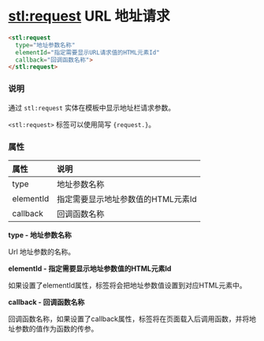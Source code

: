 # <stl:request> URL 地址请求

```html
<stl:request
  type="地址参数名称"
  elementId="指定需要显示URL请求值的HTML元素Id"
  callback="回调函数名称">
</stl:request>
```

### 说明

通过 `stl:request` 实体在模板中显示地址栏请求参数。

`<stl:request>` 标签可以使用简写 `{request.}`。

### 属性

| 属性 | 说明 |
|:------|:-----|
| type | 地址参数名称 |
| elementId | 指定需要显示地址参数值的HTML元素Id |
| callback | 回调函数名称 |


**type - 地址参数名称**

Url 地址参数的名称。

**elementId - 指定需要显示地址参数值的HTML元素Id**

如果设置了elementId属性，标签将会把地址参数值设置到对应HTML元素中。

**callback - 回调函数名称**

回调函数名称，如果设置了callback属性，标签将在页面载入后调用函数，并将地址参数的值作为函数的传参。
